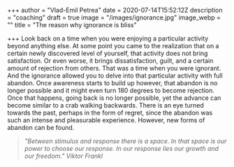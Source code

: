 +++
author = "Vlad-Emil Petrea"
date = 2020-07-14T15:52:12Z
description = "coaching"
draft = true
image = "/images/ignorance.jpg"
image_webp = ""
title = "The reason why ignorance is bliss"

+++
Look back on a time when you were enjoying a particular activity beyond anything else. At some point you came to the realization that on a certain newly discovered level of yourself, that activity does not bring satisfaction. Or even worse, it brings dissatisfaction, guilt, and a certain amount of rejection from others. That was a time when you were ignorant. And the ignorance allowed you to delve into that particular activity with full abandon. Once awareness starts to build up however, that abandon is no longer possible and it might even turn 180 degrees to become rejection. Once that happens, going back is no longer possible, yet the advance can become similar to a crab walking backwards. There is an eye turned towards the past, perhaps in the form of regret, since the abandon was such an intense and pleasurable experience. However, new forms of abandon can be found. 

> _"Between stimulus and response there is a space. In that space is our power to choose our response. In our response lies our growth and our freedom." Viktor Frankl_